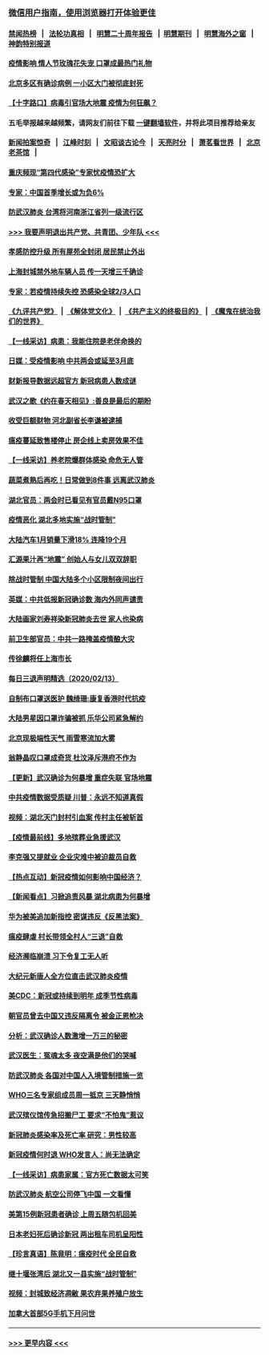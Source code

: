 ### [微信用户指南，使用浏览器打开体验更佳](https://github.com/gfw-breaker/banned-news1/blob/master/indexes/wechat-guide.md?t=0)
#### [禁闻热榜](热点新闻.md?t=0)  &nbsp;&nbsp;|&nbsp;&nbsp; [法轮功真相](https://github.com/gfw-breaker/truth/blob/master/README.md?t=0) &nbsp;&nbsp;|&nbsp;&nbsp; [明慧二十周年报告](https://github.com/gfw-breaker/mh-reports/blob/master/README.md?t=0) &nbsp;&nbsp;|&nbsp;&nbsp;[明慧期刊](https://github.com/gfw-breaker/mh-qikan) &nbsp;&nbsp;|&nbsp;&nbsp; [明慧海外之窗](https://github.com/gfw-breaker/mh-news/blob/master/README.md?t=0) &nbsp;&nbsp;|&nbsp;&nbsp; [神韵特别报道](https://github.com/gfw-breaker/mh-news/blob/master/shenyun.md?t=0)
#### [疫情影响 情人节玫瑰花失宠 口罩成最热门礼物](../pages/nsc413/n11868711.md?t=02142144) 
#### [北京多区有确诊病例 一小区大门被彻底封死](../pages/nsc413/n11868846.md?t=02142144) 
#### [【十字路口】病毒引官场大地震 疫情为何狂飙？](../pages/nsc413/n11867660.md?t=02142144) 
#### 五毛举报越来越频繁，请网友们前往下载 [一键翻墙软件](https://github.com/gfw-breaker/ssr-accounts)，并将此项目推荐给亲友
#### [新闻拍案惊奇](https://github.com/gfw-breaker/banned-news1/blob/master/pages/link4.md) &nbsp;&nbsp;|&nbsp;&nbsp; [江峰时刻](https://github.com/gfw-breaker/banned-news1/blob/master/pages/link4.md) &nbsp;&nbsp;|&nbsp;&nbsp; [文昭谈古论今](https://github.com/gfw-breaker/banned-news1/blob/master/pages/link4.md) &nbsp;&nbsp;|&nbsp;&nbsp; [天亮时分](https://github.com/gfw-breaker/banned-news1/blob/master/pages/link4.md) &nbsp;&nbsp;|&nbsp;&nbsp; [萧茗看世界](https://github.com/gfw-breaker/banned-news1/blob/master/pages/link4.md) &nbsp;&nbsp;|&nbsp;&nbsp; [北京老茶馆](https://github.com/gfw-breaker/banned-news1/blob/master/pages/link4.md) &nbsp;&nbsp;|&nbsp;&nbsp; 
#### [重庆频现“第四代感染”专家忧疫情恐扩大](../pages/nsc413/n11868724.md?t=02142144) 
#### [专家：中国首季增长或为负6%](../pages/nsc413/n11868582.md?t=02142144) 
#### [防武汉肺炎 台湾将河南浙江省列一级流行区](../pages/nsc413/n11868612.md?t=02142144) 
#### [>>> 我要声明退出共产党、共青团、少年队 <<<](https://github.com/begood0513/goodnews/blob/master/quit/letter.md) 
#### [孝感防控升级 所有屋苑全封闭 居民禁止外出](../pages/nsc413/n11868558.md?t=02142144) 
#### [上海封城禁外地车辆人员 传一天增三千确诊](../pages/nsc413/n11868378.md?t=02142144) 
#### [专家：若疫情持续失控 恐感染全球2/3人口](../pages/nsc413/n11868428.md?t=02142144) 
#### [《九评共产党》](https://github.com/begood0513/9ping.md/blob/master/README.md) &nbsp;|&nbsp; [《解体党文化》](../../../../jtdwh.md/blob/master/README.md)  &nbsp;|&nbsp; [《共产主义的终极目的》](../../../../gczydzjmd.md/blob/master/README.md) &nbsp;|&nbsp; [《魔鬼在统治我们的世界》](../../../../mgztzwmdsj.md/blob/master/README.md) 
#### [【一线采访】病患：我能住院是老伴命换的](../pages/nsc413/n11867769.md?t=02142144) 
#### [日媒：受疫情影响 中共两会或延至3月底](../pages/nsc413/n11868231.md?t=02142144) 
#### [财新报导数据远超官方 新冠病患人数成谜](../pages/nsc413/n11868190.md?t=02142144) 
#### [武汉之歌《约在春天相见》:善良是最后的期盼](../pages/nsc413/n11868413.md?t=02142144) 
#### [收受巨额财物 河北副省长李谦被逮捕](../pages/nsc413/n11868451.md?t=02142144) 
#### [瘟疫蔓延致售楼停止 房企线上卖房效果不佳](../pages/nsc413/n11868146.md?t=02142144) 
#### [【一线采访】养老院爆群体感染 命危无人管](../pages/nsc413/n11868341.md?t=02142144) 
#### [蔬菜煮熟后再吃！日常做到8件事 远离武汉肺炎](../pages/nsc413/n11867364.md?t=02142144) 
#### [湖北官员：两会时已看见有官员戴N95口罩](../pages/nsc413/n11867926.md?t=02142144) 
#### [疫情恶化 湖北多地实施“战时管制”](../pages/nsc413/n11868179.md?t=02142144) 
#### [大陆汽车1月销量下滑18% 连降19个月](../pages/nsc413/n11867516.md?t=02142144) 
#### [汇源果汁再“地震” 创始人与女儿双双辞职](../pages/nsc413/n11867908.md?t=02142144) 
#### [除战时管制 中国大陆多个小区限制夜间出行](../pages/nsc413/n11867833.md?t=02142144) 
#### [英媒：中共低报新冠确诊数 海内外同声谴责](../pages/nsc413/n11867421.md?t=02142144) 
#### [大陆画家刘寿祥染新冠肺炎去世 家人也染病](../pages/nsc413/n11867813.md?t=02142144) 
#### [前卫生部官员：中共一路掩盖疫情酿大灾](../pages/nsc413/n11867590.md?t=02142144) 
#### [传徐麟将任上海市长](../pages/nsc413/n11867709.md?t=02142144) 
#### [每日三退声明精选（2020/02/13）](../pages/nsc413/n11867712.md?t=02142144) 
#### [自制布口罩送医护 魏绮珊:康复香港时代抗疫](../pages/nsc413/n11867481.md?t=02142144) 
#### [大陆男星因口罩诈骗被抓 乐华公司紧急解约](../pages/nsc413/n11867354.md?t=02142144) 
#### [北京现极端性天气 雨雪寒流加大雾](../pages/nsc413/n11867619.md?t=02142144) 
#### [翁静晶叹口罩成奇货 杜汶泽斥港府不作为](../pages/nsc413/n11867016.md?t=02142144) 
#### [【更新】武汉确诊为何暴增 重症失联 官场地震](../pages/nsc413/n11801312.md?t=02142144) 
#### [中共疫情数据受质疑 川普：永远不知道真假](../pages/nsc413/n11867195.md?t=02142144) 
#### [视频：湖北天门封村引血案 传村主任被斩首](../pages/nsc413/n11867382.md?t=02142144) 
#### [【疫情最前线】多地殡葬业急援武汉](../pages/nsc413/n11866914.md?t=02142144) 
#### [李克强又提就业 企业灾难中被迫裁员自救](../pages/nsc413/n11867323.md?t=02142144) 
#### [【热点互动】新冠疫情如何影响中国经济？](../pages/nsc413/n11867208.md?t=02142144) 
#### [【新闻看点】习掀追责风暴 湖北病患为何暴增](../pages/nsc413/n11867035.md?t=02142144) 
#### [华为被美追加新指控 密谋违反《反黑法案》](../pages/nsc413/n11867191.md?t=02142144) 
#### [瘟疫肆虐 村长带领全村人“三退”自救](../pages/nsc413/n11861714.md?t=02142144) 
#### [经济濒临崩溃 习下令复工无人听](../pages/nsc413/n11867269.md?t=02142144) 
#### [大纪元新唐人全方位直击武汉肺炎疫情](../pages/nsc413/n11859405.md?t=02142144) 
#### [美CDC：新冠或持续到明年 成季节性病毒](../pages/nsc413/n11867279.md?t=02142144) 
#### [朝官员曾去中国又违反隔离令 被金正恩枪决](../pages/nsc413/n11867087.md?t=02142144) 
#### [分析：武汉确诊人数激增一万三的秘密](../pages/nsc413/n11866187.md?t=02142144) 
#### [武汉医生：冤魂太多 夜空满是他们的哭喊](../pages/nsc413/n11867107.md?t=02142144) 
#### [防武汉肺炎 各国对中国人入境管制措施一览](../pages/nsc413/n11838726.md?t=02142144) 
#### [WHO三名专家组成员周一抵京 三天静悄悄](../pages/nsc413/n11866947.md?t=02142144) 
#### [武汉殡仪馆传急招搬尸工 要求“不怕鬼”惹议](../pages/nsc413/n11866834.md?t=02142144) 
#### [新冠肺炎感染率及死亡率 研究：男性较高](../pages/nsc413/n11866956.md?t=02142144) 
#### [新冠疫情何时退 WHO发言人：尚无法确定](../pages/nsc413/n11866864.md?t=02142144) 
#### [【一线采访】病患家属：官方死亡数据太可笑](../pages/nsc413/n11866840.md?t=02142144) 
#### [防武汉肺炎 航空公司停飞中国 一文看懂](../pages/nsc413/n11866800.md?t=02142144) 
#### [美第15例新冠患者确诊 上周五随包机回美](../pages/nsc413/n11866852.md?t=02142144) 
#### [日本老妇死后确诊新冠 两出租车司机呈阳性](../pages/nsc413/n11866755.md?t=02142144) 
#### [【珍言真语】陈竟明：瘟疫时代 全民自救](../pages/nsc413/n11866765.md?t=02142144) 
#### [继十堰张湾后 湖北又一县实施“战时管制”](../pages/nsc413/n11866748.md?t=02142144) 
#### [视频：封城致经济凋敝 果农弃果养殖户放生](../pages/nsc413/n11866120.md?t=02142144) 
#### [加拿大首部5G手机下月问世](../pages/nsc413/n11864631.md?t=02142144) 

----
#### [ >>> 更早内容 <<< ](../indexes/nsc413-earlier.md)
